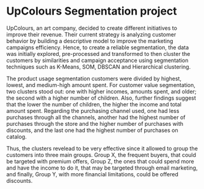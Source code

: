 # UpColours Segmentation project

UpColours, an art company, decided to create different initiatives to improve their revenue. Their current strategy is analyzing customer behavior by building a descriptive model to improve the marketing campaigns efficiency. Hence, to create a reliable segmentation, the data was initially explored, pre-processed and transformed to then cluster the customers by similarities and campaign acceptance using segmentation techniques such as K-Means, SOM, DBSCAN and Hierarchical clustering.

The product usage segmentation customers were divided by highest, lowest, and medium-high amount spent. 
For customer value segmentation, two clusters stood out: one with higher incomes, amounts spent, and older; the second with a higher number of children. Also, further findings suggest that the lower the number of children, the higher the income and total amount spent. 
Regarding the purchasing channel used, one had less purchases through all the channels, another had the highest number of purchases through the store and the higher number of purchases with discounts, and the last one had the highest number of purchases on catalog. 

Thus, the clusters revelead to be very effective since it allowed to group the customers into three main groups. Group X, the frequent buyers, that could be targeted with premium offers, Group Z, the ones that could spend more and have the income to do it, that may be targeted through email marketing, and finally, Group Y, with more financial limitations, could be offered discounts.
